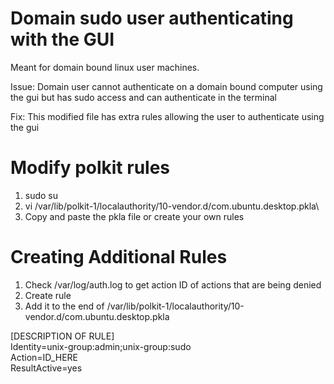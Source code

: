 # Domain sudo user authenticating with the GUI
Meant for domain bound linux user machines. 

Issue: Domain user cannot authenticate on a domain bound computer using the gui but has sudo access and can authenticate in the terminal

Fix: This modified file has extra rules allowing the user to authenticate using the gui

# Modify polkit rules
1. sudo su
2. vi  /var/lib/polkit-1/localauthority/10-vendor.d/com.ubuntu.desktop.pkla\
3. Copy and paste the pkla file or create your own rules

# Creating Additional Rules
1. Check /var/log/auth.log to get action ID of actions that are being denied
2. Create rule
3. Add it to the end of /var/lib/polkit-1/localauthority/10-vendor.d/com.ubuntu.desktop.pkla


[DESCRIPTION OF RULE]  
Identity=unix-group:admin;unix-group:sudo  
Action=ID_HERE  
ResultActive=yes  
